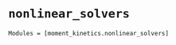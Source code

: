 `nonlinear_solvers`
===================

```@autodocs
Modules = [moment_kinetics.nonlinear_solvers]
```
